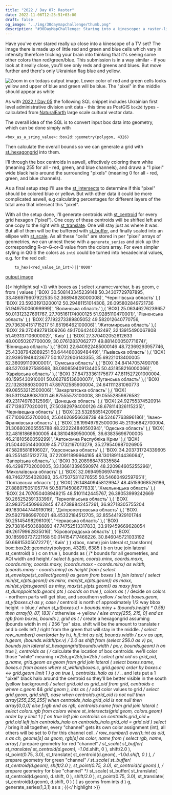 ```yaml
---
title: "2022 / Day 07: Raster"
date: 2022-11-06T12:25:51+03:00
draft: false
og_image: "../img/30daymapchallenge/thumb.png"
description: "#30DayMapChallenge: Staring into a kinescope: a raster-like view at vector data using PostGIS"
---
```

Have you've ever stared really up close into a kinescope of a TV set? The
image there is made up of little red and green and blue cells which vary in
intensity therefore tricking your brain into thinking that it's seeing
some other colors than red/green/blue. This submission is in a way
similar - if you look at it really close, you'll see only reds and greens and
blues. But move further and there's only Ukrainian flag blue and yellow.

![Zoom in on todays output image. Lower color of red and green cells looks
yellow and upper of blue and green will be blue. The "pixel" in the middle
should appear as white](../rgb-zoomin.png)

As with [2022 / Day 05](../05-ukraine-2022/) the following SQL snippet includes
Ukrainian first level administrative division unit data - this time as
PostGIS `box2d` types - calculated from
[NaturalEarth](https://www.naturalearthdata.com/downloads/10m-cultural-vectors/)
large scale cultural vector data.

The overall idea of the SQL is to convert input box data into geometry, which
can be done simply with

```
<box_as_a_sring_value>::box2d::geometry(polygon, 4326)
```

Then calculate the overall bounds so we can generate a grid with
[st_hexagongrid](https://postgis.net/docs/ST_HexagonGrid.html) into them.

I'll through the box centroids in aswell, effectively coloring them white
(meaning 255 for all - red, green, and blue channels), and drawa a "1 pixel"
wide black halo around the surrounding "pixels" (meaning 0 for all - red,
green, and blue channels).

As a final setup step I'll use the
[st_intersects](https://postgis.net/docs/ST_Intersects.html) to determine
if this "pixel" should be colored blue or yellow. But with other data it could
be more complicated aswell, e.g calculating percentages for different layers
of the total area that intersect this "pixel".

With all the setup done, I'll generate centroids with
[st_centroid](https://postgis.net/docs/ST_Centroid.html) for every grid hexagon
("pixel"). One copy of these centroids will be shifted left and one copy to
the right with [st_translate](https://postgis.net/docs/ST_Translate.html). One
will stay just as where it was. But all of them will be
the buffered with [st_buffer](https://postgis.net/docs/ST_Buffer.html), and
finally scaled into an ellipse with
[st_scale](https://postgis.net/docs/ST_Scale.html). As all these "cells" are
stored in per "pixel" arrays of geometries, we can unnest these with a
`generate_series` and pick up the corresponding R-or-G-or-B value from the
colors array. For even simpler styling in QGIS the colors as `int`s could be
turned into hexadecimal values, e.g. for the red cell:

```
    to_hex(<red_value_in_int>)||'0000'
```

[output image](https://tkardi.ee/writeup/img/30daymapchallenge/2022/day-7-raster.png)

{{< highlight sql >}}
with
    boxes as (
        select
            x.name::varchar,
            b as geom,
            c
        from (
            values
                (
                    'BOX(
                        30.508143345239148 50.34307729787895,
                        33.486979607922535 52.36894928000008)',
                    'Чернігівська область'
                ),(
                    'BOX(
                        23.59331913200012 50.29481151014306,
                        26.095802849721736 51.94975006099999)',
                    'Волинська область'
                ),(
                    'BOX(
                        25.06346276239657 50.01312327691767,
                        27.705161174000125 51.9285110470001)',
                    'Рівненська область'
                ),(
                    'BOX(
                        27.192273389805052 49.582012640770756,
                        29.736304151715217 51.65196462100006)',
                    'Житомирська область'
                ),(
                    'BOX(
                        29.270492791309266 49.17064240232497,
                        32.13915490067808 51.49313710600002)',
                    'Київ'
                ),(
                    'BOX(
                        27.370402052612633 48.00050207700009,
                        30.07612837062777 49.881400050771674)',
                    'Вінницька область'
                ),(
                    'BOX(
                        22.640922485000146 48.72369293957746,
                        25.43387942889251 50.64448008948449)',
                    'Львівська область'
                ),(
                    'BOX(
                        32.93951948423677 50.10722606143355,
                        35.69221013400005 52.36099110900001)',
                    'Сумська область'
                ),(
                    'BOX(
                        34.84147057490708 48.52703827589568,
                        38.080859409134405 50.431858216000066)',
                    'Харківська область'
                ),(
                    'BOX(
                        37.84733361175677 47.811527201000004,
                        40.1595430910001 50.06278513600007)',
                    'Луганська область'
                ),(
                    'BOX(
                        22.13283980300011 47.89702585900004,
                        24.641111281060773 49.08553212500006)',
                    'Закарпатська область'
                ),(
                    'BOX(
                        36.53113488087001 46.87555573100008,
                        39.05552859876582 49.23174978312596)',
                    'Донецька область'
                ),(
                    'BOX(
                        24.92755374520914 47.71393770200011,
                        27.503829794000126 48.678114326115235)',
                    'Чернівецька область'
                ),(
                    'BOX(
                        23.532858514209067 47.71006052700004,
                        25.64626956638739 49.52467763896186)',
                    'Івано-Франківська область'
                ),(
                    'BOX(
                        28.19949792500006 45.21356842700004,
                        31.306802605555788 48.22222484050394)',
                    'Одеська область'
                ),(
                    'BOX(
                        32.48161868600005 44.38104889500005,
                        36.63835696700005 46.21810560059299)',
                    'Автономна Республіка Крим'
                ),(
                    'BOX(
                        31.50440514400009 45.71732197013279,
                        35.279540987026905 47.5828581810602)',
                    'Херсонська область'
                ),(
                    'BOX(
                        34.203731724339605 46.25514515122774,
                        37.220911899964165 48.130189114436064)',
                    'Запорізька область'
                ),(
                    'BOX(
                        30.208988478335584 46.42987702000005,
                        33.136613396590974 48.220984605255296)',
                    'Миколаївська область'
                ),(
                    'BOX(
                        32.06949506974166 48.74627554028393,
                        35.475075311276555 50.54660492597651)',
                    'Полтавська область'
                ),(
                    'BOX(
                        26.148409458129947 48.45159068526186,
                        27.88897505105774 50.58714508677633)',
                    'Хмельницька область'
                ),(
                    'BOX(
                        24.707050408949215 48.5101142445767,
                        26.38053999242669 50.26525259133399)',
                    'Тернопільська область'
                ),(
                    'BOX(
                        32.983754509662845 47.47389842457261,
                        36.92718305755204 49.183044744919016)',
                    'Дніпропетровська область'
                ),(
                    'BOX(
                        29.59279869970021 48.45332184512705,
                        32.855441929101744 50.25145498296109)',
                    'Черкаська область'
                ),(
                    'BOX(
                        29.738164503688893 47.74752513317833,
                        33.919459669628054 49.26179962835016)',
                    'Кіровоградська область'
                ),(
                    'BOX(
                        30.185993737221168 50.014154717466226,
                        30.846045721033192 50.66815305072271)',
                    'Київ'
                )
        ) x(box, name)
            join lateral
                st_transform(
                    box::box2d::geometry(polygon, 4326),
                    6385
                ) b on true
            join lateral
                st_centroid(
                    b
                ) c on true
    ),
    bounds as (
        /* bounds for all geometries, and AOI width and height
        */
        select
            b.geom, coords.minx, coords.maxx, coords.miny, coords.maxy,
            (coords.maxx - coords.minx) as width,
            (coords.maxy - coords.miny) as height
        from (
            select
                st_envelope(st_collect(geom)) as geom
            from boxes
        ) b
            join lateral (
                select
                    min(st_x(pts.geom)) as minx, max(st_x(pts.geom)) as maxx,
                    min(st_y(pts.geom)) as miny, max(st_y(pts.geom)) as maxy
                from
                    st_dumppoints(b.geom) pts
            ) coords on true
    ),
    colors as (
        /* decide on colors - northern parts will get blue, and
           seouthern yellow
        */
        select
            boxes.geom, st_y(boxes.c) as y,
            case
                /* centroid is north of approximately 1/2 way bbox height -> blue */
                when st_y(boxes.c) > bounds.miny + (bounds.height * 0.58)
                    then array[0, 87, 183]
                /* otherwise -> yellow */
                else array[255, 215, 0]
            end as rgb
        from
            boxes,
            bounds
    ),
    grid as (
        /* create a hexagongrid assuming (bounds width in m) / 256 "px" size.
           shift will be the amount to translate r and b cells left / right
           from the green that will stay in the middle.
        */
        select
            row_number() over(order by h.i, h.j)::int as oid,
            bounds.width / px.v as upp, h.geom,
            (bounds.width/px.v) / 2.0 as shift
        from
            (select 256.0 as v) px,
            bounds
                join lateral
                    st_hexagongrid(bounds.width / px.v, bounds.geom) h on true
    ),
    centroids as (
        /* calculate the location of box centroids. we'll color those "white"
           meaning r=255,g=255,b=255
        */
        select
            grid.oid as grid_oid, g.name, grid.geom as geom
        from
            grid
                join lateral (
                    select
                        boxes.name, boxes.c
                    from
                        boxes
                    where
                        st_within(boxes.c, grid.geom)
                    order by
                        boxes.c <-> grid.geom
                    limit 1
                ) g on true
    ),
    centroids_halo as (
        /* .. and lets put a 1 "pixel" black halo around the centroid
           so they'll be better visible in the south (yellow background)
        */
        select
            grid.oid as grid_oid
        from
            grid, centroids c
        where
            c.geom && grid.geom
    ),
    ints as (
        /* add color values to grid */
        select
            grid.geom, grid.shift,
            case
                when centroids.grid_oid is not null then array[255,255,255]
                when centroids_halo.grid_oid is not null then array[0,0,0]
                else f.rgb
            end as rgb,
            centroids.name
        from
            grid
                join lateral (
                    select
                        colors.rgb
                    from
                        colors
                    where
                        st_intersects(grid.geom, colors.geom)
					order by
					    y
                    limit 1
                ) f on true
                left join
                    centroids on
                        centroids.grid_oid = grid.oid
                left join
                    centroids_halo on
                        centroids_halo.grid_oid = grid.oid
    )
select
    /* bring it all together, every "channel" gets its own color assignment (int),
       all others will be set to 0 for this channel cell.
    */
    row_number() over()::int as oid, s as ch,
    geoms[s] as geom,
    rgb[s] as color, name
from (
    select
        rgb, name,
        array[
            /* prepare geometry for red "channel" */
            st_scale(
                st_buffer(
                    st_translate(
                        st_centroid(d.geom),
                        -1.0*d.shift,
                        0
                    ),
                    shift/2.0
                ),         
                st_point(0.75, 3.0),
                st_translate(
                    st_centroid(d.geom),
                    -1.0*d.shift,
                    0
                )
            ),
            /* prepare geometry for green "channel" */
            st_scale(
                st_buffer(
                    st_centroid(d.geom),
                    shift/2.0
                ),
                st_point(0.75, 3.0),
                st_centroid(d.geom)
            ),
            /* prepare geometry for blue "channel" */
            st_scale(
                st_buffer(
                    st_translate(
                        st_centroid(d.geom),
                        d.shift,
                        0
                    ),
                    shift/2.0
                ),
                st_point(0.75, 3.0),
                st_translate(
                    st_centroid(d.geom),
                    d.shift,
                    0
                )
            )
    	  ] as geoms
    from
        ints d
) g, generate_series(1,3,1) as s
;
{{</ highlight >}}
